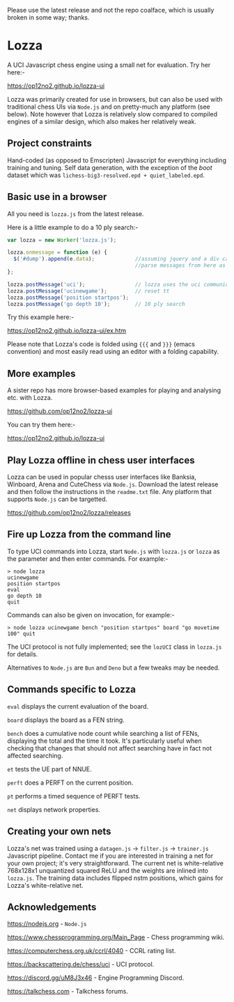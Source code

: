 Please use the latest release and not the repo coalface, which is usually broken in some way; thanks.

# Lozza

A UCI Javascript chess engine using a small net for evaluation. Try her here:-

https://op12no2.github.io/lozza-ui

Lozza was primarily created for use in browsers, but can also be used with traditional chess UIs via ```Node.js``` and on pretty-much any platform (see below). Note however that Lozza is relatively slow compared to compiled engines of a similar design, which also makes her relatively weak. 

## Project constraints

Hand-coded (as opposed to Emscripten) Javascript for everything including training and tuning. Self data generation, with the exception of the _boot_ dataset which was ```lichess-big3-resolved.epd + quiet_labeled.epd```. 

## Basic use in a browser

All you need is ```lozza.js``` from the latest release.  

Here is a little example to do a 10 ply search:-

```Javascript
var lozza = new Worker('lozza.js');

lozza.onmessage = function (e) {
  $('#dump').append(e.data);             //assuming jquery and a div called #dump
                                         //parse messages from here as required
};

lozza.postMessage('uci');                // lozza uses the uci communication protocol
lozza.postMessage('ucinewgame');         // reset tt
lozza.postMessage('position startpos');
lozza.postMessage('go depth 10');        // 10 ply search
```

Try this example here:-

https://op12no2.github.io/lozza-ui/ex.htm

Please note that Lozza's code is folded using ```{{{``` and ```}}}``` (emacs convention) and most easily read using an editor with a folding capability.

## More examples

A sister repo has more browser-based examples for playing and analysing etc. with Lozza.

https://github.com/op12no2/lozza-ui

You can try them here:-

https://op12no2.github.io/lozza-ui

## Play Lozza offline in chess user interfaces

Lozza can be used in popular chesss user interfaces like Banksia, Winboard, Arena and CuteChess via ```Node.js```. Download the latest release and then follow the instructions in the ```readme.txt``` file. Any platform that supports ```Node.js``` can be targetted.   

https://github.com/op12no2/lozza/releases

## Fire up Lozza from the command line

To type UCI commands into Lozza, start ```Node.js``` with ```lozza.js``` or ```lozza``` as the parameter and then enter commands. For example:-

```
> node lozza
ucinewgame
position startpos
eval
go depth 10
quit
```
Commands can also be given on invocation, for example:-

```
> node lozza ucinewgame bench "position startpos" board "go movetime 100" quit
```
The UCI protocol is not fully implemented; see the ```lozUCI``` class in ```lozza.js``` for details.

Alternatives to ```Node.js``` are ```Bun``` and ```Deno``` but a few tweaks may be needed.

## Commands specific to Lozza

```eval``` displays the current evaluation of the board.

```board``` displays the board as a FEN string.

```bench``` does a cumulative node count while searching a list of FENs, displaying the total and the time it took. It's particularly useful when checking that changes that should not affect searching have in fact not affected searching.  

```et``` tests the UE part of NNUE.

```perft``` does a PERFT on the current position.

```pt``` performs a timed sequence of PERFT tests. 

```net``` displays network properties.

## Creating your own nets

Lozza's net was trained using a ```datagen.js``` -> ```filter.js``` -> ```trainer.js``` Javascript pipeline. Contact me if you are interested in training a net for your own project; it's very straightforward. The current net is white-relative 768x128x1 unquantized squared ReLU and the weights are inlined into ```lozza.js```. The training data includes flipped nstm positions, which gains for Lozza's white-relative net. 

## Acknowledgements

https://nodejs.org - ```Node.js```

https://www.chessprogramming.org/Main_Page - Chess programming wiki.

https://computerchess.org.uk/ccrl/4040 - CCRL rating list.

https://backscattering.de/chess/uci - UCI protocol.

https://discord.gg/uM8J3x46 - Engine Programming Discord.

https://talkchess.com - Talkchess forums.

